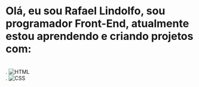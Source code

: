 <h1>Olá, eu sou Rafael Lindolfo, sou programador Front-End, atualmente estou aprendendo e criando projetos com:</h1>
<br>
    . <img src="https://img.shields.io/badge/HTML5-E34F26?style=for-the-badge&logo=html5&logoColor=white" alt="HTML">
    <br>
    . <img src="https://img.shields.io/badge/CSS3-1572B6?style=for-the-badge&logo=css3&logoColor=white" alt="CSS">
